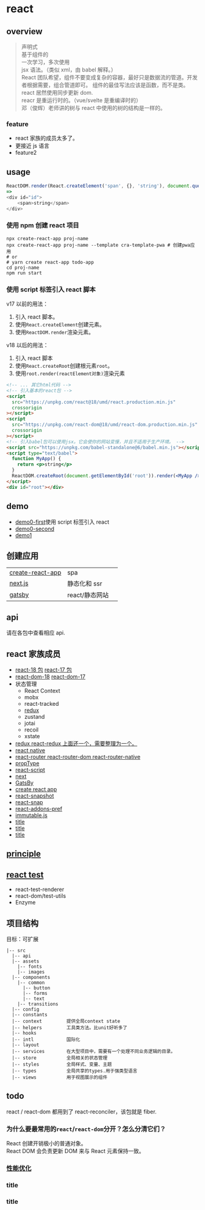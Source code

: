 # react

## overview

> 声明式  
> 基于组件的  
> 一次学习，多次使用  
> jsx 语法。（类似 xml，由 babel 解释。）  
> React 团队希望，组件不要变成复杂的容器，最好只是数据流的管道。开发者根据需要，组合管道即可。 组件的最佳写法应该是函数，而不是类。
> react 居然使用同步更新 dom.  
> reacr 是重运行时的。（vue/svelte 是重编译时的）  
> 邓（俊辉）老师讲的树与 react 中使用的树的结构是一样的。

### feature

- react 家族的成员太多了。
- 更接近 js 语言
- feature2

## usage

```js
ReactDOM.render(React.createElement('span', {}, 'string'), document.querySelector('#id'))
=>
<div id="id">
    <span>string</span>
</div>
```

### 使用 npm 创建 react 项目

```shell
npx create-react-app proj-name
npx create-react-app proj-name --template cra-template-pwa # 创建pwa应用
# or
# yarn create react-app todo-app
cd proj-name
npm run start
```

### 使用 script 标签引入 react 脚本

v17 以前的用法：

1. 引入 react 脚本。
2. 使用`React.createElement`创建元素。
3. 使用`ReactDOM.render`渲染元素。

v18 以后的用法：

1. 引入 react 脚本
2. 使用`React.createRoot`创建根元素`root`。
3. 使用`root.render(reactElement对象)`渲染元素

```html
<!-- ... 其它html代码 -->
<!-- 引入基本的react包 -->
<script
  src="https://unpkg.com/react@18/umd/react.production.min.js"
  crossorigin
></script>
<script
  src="https://unpkg.com/react-dom@18/umd/react-dom.production.min.js"
  crossorigin
></script>
<!-- 引入babel包可以使用jsx。它会使你的网站变慢，并且不适用于生产环境。 -->
<script src="https://unpkg.com/babel-standalone@6/babel.min.js"></script>
<script type="text/babel">
  function MyApp() {
    return <p>string</p>
  }
  ReactDOM.createRoot(document.getElementById('root')).render(<MyApp />)
</script>
<div id="root"></div>
```

## demo

- [demo0-first](/react/demo0/first.html)使用 script 标签引入 react
- [demo0-second](/react/demo0/second.html)
- [demo1]()

## 创建应用

|                                                          |                |     |
| -------------------------------------------------------- | -------------- | --- |
| [create-react-app](/framework/react/createReactApp.html) | spa            |     |
| [next.js](/framework/react/next/index.html)              | 静态化和 ssr   |     |
| [gatsby](/framework/react/gatsby/index.html)             | react/静态网站 |     |

## api

请在各包中查看相应 api.

## react 家族成员

- [react-18 包](/framework/react/react-18/index.html) [react-17 包](/framework/react/react-17/index.html)
- [react-dom-18](/framework/react/react-dom-18/index.html) [react-dom-17](/framework/react/react-dom-17/index.html)
- 状态管理
  - React Context
  - mobx
  - react-tracked
  - [redux](/jsPackages/redux.html)
  - zustand
  - jotai
  - recoil
  - xstate
- [redux react-redux 上面还一个，需要整理为一个。](/framework/react/redux/index.html)
- [react native](/framework/react/reactNative.html)
- [react-router react-router-dom react-router-native](/framework/react/router.html)
- [propType](/framework/react/propType.html)
- [react-script](/framework/react/react-script.html)
- [next](/framework/react/next/index.html)
- [GatsBy](/framework/react/gateby/index.html)
- [create react app](/framework/react/createReactApp.html)
- [react-snapshot](/framework/react/reactSnapshot.html)
- [react-snap](/framework/react/reactSnap.html)
- [react-addons-pref](/framework/react/react-addons-pref.html)
- [immutable.js](/framework/react/immutable/index.html)
- [title](/framework/react/title.html)
- [title](/framework/react/title.html)
- [title](/framework/react/title.html)

## [principle](/framework/react/principle/index.html)

## [react test](/framework/react/test/index.html)

- react-test-renderer
- react-dom/test-utils
- Enzyme

## 项目结构

目标：可扩展

```
|-- src
  |-- api
  |-- assets
    |-- fonts
    |-- images
  |-- components
    |-- common
      |-- button
      |-- forms
      |-- text
    |-- transitions
  |-- config
  |-- constants
  |-- context         提供全局context state
  |-- helpers         工具类方法。比unit好听多了
  |-- hooks
  |-- intl            国际化
  |-- layout
  |-- services        在大型项目中，需要有一个处理不同业务逻辑的目录。
  |-- store           全局相关的状态管理
  |-- styles          全局样式、变量、主题
  |-- types           全局共享的types.用于强类型语言
  |-- views           用于视图展示的组件
```

## todo

react / react-dom 都用到了 react-reconciler，该包就是 fiber.

### 为什么要最常用的`react`/`react-dom`分开？怎么分清它们？

React 创建开销极小的普通对象。  
React DOM 会负责更新 DOM 来与 React 元素保持一致。

### [性能优化](/optimizing/index.html)

### title

### title
